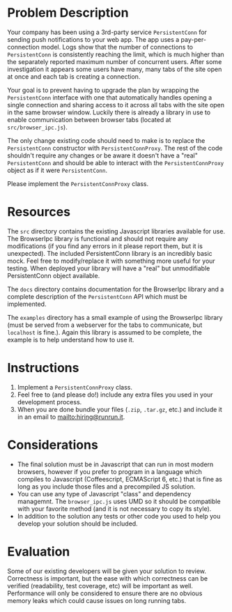 # Problem Description
Your company has been using a 3rd-party service `PersistentConn` for sending push notifications to your web app. The app uses a pay-per-connection model. Logs show that the number of connections to `PersistentConn` is consistently reaching the limit, which is much higher than the separately reported maximum number of concurrent users. After some investigation it appears some users have many, many tabs of the site open at once and each tab is creating a connection.

Your goal is to prevent having to upgrade the plan by wrapping the `PersistentConn` interface with one that automatically handles opening a single connection and sharing access to it across all tabs with the site open in the same browser window. Luckily there is already a library in use to enable communication between browser tabs (located at `src/browser_ipc.js`).

The only change existing code should need to make is to replace the `PersistentConn` constructor with `PersistentConnProxy`. The rest of the code shouldn't require any changes or be aware it doesn't have a "real" `PersistentConn` and should be able to interact with the `PersistentConnProxy` object as if it were `PersistentConn`. 

Please implement the `PersistentConnProxy` class. 

# Resources
The `src` directory contains the existing Javascript libraries available for use. The BrowserIpc library is functional and should not require any modifications (if you find any errors in it please report them, but it is unexpected). The included PersistentConn library is an incredibly basic mock. Feel free to modify/replace it with something more useful for your testing. When deployed your library will have a "real" but unmodifiable PersistentConn object available.

The `docs` directory contains documentation for the BrowserIpc library and a complete description of the `PersistentConn` API which must be implemented.

The `examples` directory has a small example of using the BrowserIpc library (must be served from a webserver for the tabs to communicate, but `localhost` is fine.). Again this library is assumed to be complete, the example is to help understand how to use it.

# Instructions
1. Implement a `PersistentConnProxy` class.
2. Feel free to (and please do!) include any extra files you used in your development process.
3. When you are done bundle your files (`.zip`, `.tar.gz`, etc.) and include it in an email to <mailto:hiring@runrun.it>.

# Considerations
- The final solution must be in Javascript that can run in most modern browsers, however if you prefer to program in a language which compiles to Javascript (Coffeescript, ECMAScript 6, etc.) that is fine as long as you include those files and a precompiled JS solution.
- You can use any type of Javascript "class" and dependency managemnt. The `browser_ipc.js` uses UMD so it should be compatible with your favorite method (and it is not necessary to copy its style).
- In addition to the solution any tests or other code you used to help you develop your solution should be included.

# Evaluation
Some of our existing developers will be given your solution to review. Correctness is important, but the ease with which correctness can be verified (readability, test coverage, etc) will be important as well. Performance will only be considered to ensure there are no obvious memory leaks which could cause issues on long running tabs.
